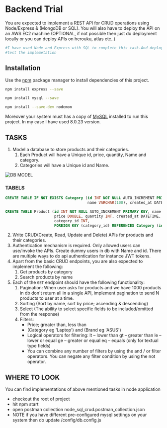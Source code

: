 # Backend Trial

You are expected to implement a REST API for CRUD operations using Node/Express & (MongoDB or SQL). You will also have to deploy the API on an AWS EC2 machine (OPTIONAL, if not possible then just do deployment locally or you can deploy APIs on herouku, atlas etc..)

```bash
#I have used Node and Express with SQL to complete this task.And deployed them locally
#test the implemetation
```


## Installation

Use the [npm](https://www.npmjs.com/get-npm) package manager to install dependencies of this project.

```bash
npm install express --save
```

```bash
npm install mysql --save
```

```bash
npm install --save-dev nodemon
```
Moreover your system must has a copy of [MySQL](https://dev.mysql.com/downloads/mysql/) installed to run this project. In my case I have used 8.0.23 version.

## TASKS

1. Model a database to store products and their categories. 
    1. Each Product will have a Unique id, price, quantity, Name and category.
    2. Categories will have a Unique id and Name.

![DB MODEL](https://drive.google.com/uc?export=view&id=1NE6JzT3owqZfjXMXVX34NX5TxLinpISS)


### TABELS
```sql
CREATE TABLE IF NOT EXISTS Category (id INT NOT NULL AUTO_INCREMENT PRIMARY KEY, 
                                     name VARCHAR(100), created_at DATETIME);

CREATE TABLE Product (id INT NOT NULL AUTO_INCREMENT PRIMARY KEY, name VARCHAR(100), 
                      price DOUBLE, quantity INT, created_at DATETIME,
                      category_id INT,
                      FOREIGN KEY (category_id) REFERENCES Category (id));
```

2. Write CRUD(Create, Read, Update and Delete)  APIs for products and their categories.
3. Authentication mechanism is required. Only allowed users can use/invoke the APIs. Create dummy users in db with Name and id. There are multiple ways to do api authentication for instance JWT tokens.  
4. Apart from the basic CRUD endpoints, you are also expected to implement the following:
    1. Get products by category
    2. Search products by name
5. Each of the `GET` endpoint should have the following functionality:
    1. Pagination: When user asks for products and we have 1000 products in db don't return all in a single API, implement pagination to send N products to user at a time.
    2. Sorting (Sort by name, sort by price; ascending & descending) 
    3. Select (The ability to select specific fields to be included/omitted from the response)
    4. Filters: 
        - Price; greater than, less than
        - (Category eg 'Laptop') and (Brand eg 'ASUS')
        - Logical operators for filtering:
        lt – lower than
        gt – greater than
        le – lower or equal
        ge – greater or equal
        eq – equals (only for textual type fields)
        - You can combine any number of filters by using the and / or filter operators. You can negate any filter condition by using the not operator.

## WHERE TO LOOK
You can find implementations of above mentioned tasks in node application
  - checkout the root of project
  - hit npm start
  - open postman collection node_sql_crud.postman_collection.json
  - NOTE if you have different pre-configured mysql settings on your system 
    then do update /config/db.config.js
